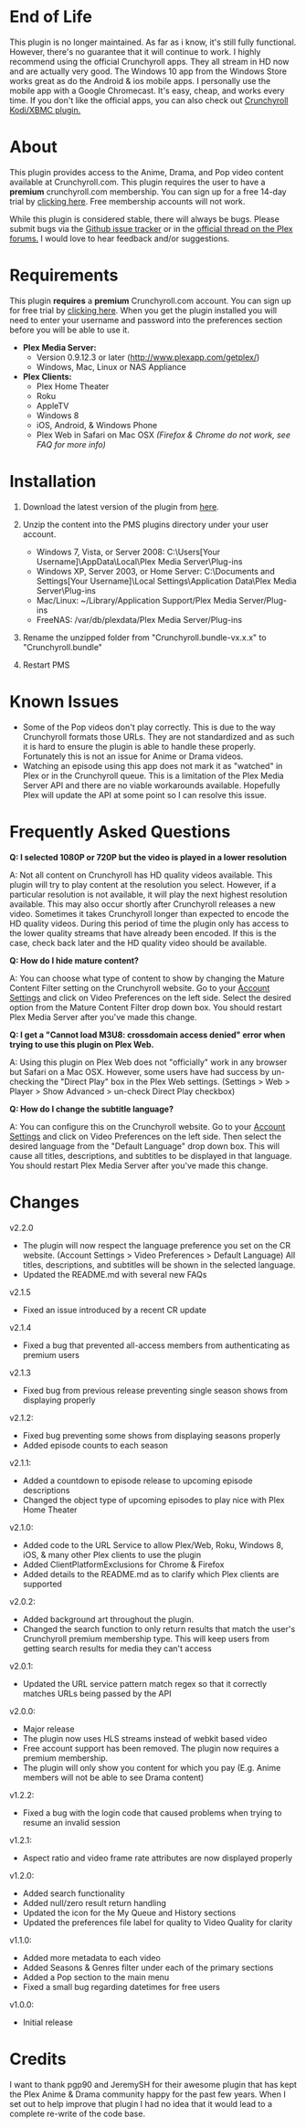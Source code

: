 End of Life
====
This plugin is no longer maintained. As far as i know, it's still fully functional. However, there's no guarantee that it will continue to work. I highly recommend using the official Crunchyroll apps. They all stream in HD now and are actually very good. The Windows 10 app from the Windows Store works great as do the Android & ios mobile apps. I personally use the mobile app with a Google Chromecast. It's easy, cheap, and works every time. If you don't like the official apps, you can also check out [Crunchyroll Kodi/XBMC plugin.](https://github.com/Yoshiofthewire/CrunchyXBMC)

About
=====
This plugin provides access to the Anime, Drama, and Pop video content available at Crunchyroll.com. This plugin requires the user to have a **premium** crunchyroll.com membership. You can sign up for a free 14-day trial by [clicking here](https://www.crunchyroll.com/freetrial). Free membership accounts will not work.

While this plugin is considered stable, there will always be bugs. Please submit bugs via the [Github issue tracker](https://github.com/MattRK/Crunchyroll.bundle/issues) or in the [official thread on the Plex forums.](https://forums.plex.tv/index.php/topic/73626-rel-crunchyroll-plugin/) I would love to hear feedback and/or suggestions. 

Requirements
============
This plugin **requires** a **premium** Crunchyroll.com account. You can sign up for free trial by [clicking here](https://www.crunchyroll.com/freetrial). When you get the plugin installed you will need to enter your username and password into the preferences section before you will be able to use it. 

* **Plex Media Server:**
	* Version 0.9.12.3 or later (http://www.plexapp.com/getplex/)
	* Windows, Mac, Linux or NAS Appliance
* **Plex Clients:**
	* Plex Home Theater
	* Roku
	* AppleTV
	* Windows 8
	* iOS, Android, & Windows Phone
	* Plex Web in Safari on Mac OSX *(Firefox & Chrome do not work, see FAQ for more info)*

Installation
============
1. Download the latest version of the plugin from [here](https://github.com/MattRK/Crunchyroll.bundle/archive/v2.2.0.zip).

2. Unzip the content into the PMS plugins directory under your user account.
	* Windows 7, Vista, or Server 2008: C:\Users\[Your Username]\AppData\Local\Plex Media Server\Plug-ins
	* Windows XP, Server 2003, or Home Server: C:\Documents and Settings\[Your Username]\Local Settings\Application Data\Plex Media Server\Plug-ins
	* Mac/Linux: ~/Library/Application Support/Plex Media Server/Plug-ins
	* FreeNAS: /var/db/plexdata/Plex Media Server/Plug-ins

3. Rename the unzipped folder from "Crunchyroll.bundle-vx.x.x" to "Crunchyroll.bundle"

4. Restart PMS


Known Issues
============
* Some of the Pop videos don't play correctly. This is due to the way Crunchyroll formats those URLs. They are not standardized and as such it is hard to ensure the plugin is able to handle these properly. Fortunately this is not an issue for Anime or Drama videos.  
* Watching an episode using this app does not mark it as "watched" in Plex or in the Crunchyroll queue. This is a limitation of the Plex Media Server API and there are no viable workarounds available. Hopefully Plex will update the API at some point so I can resolve this issue. 


Frequently Asked Questions
==========================
**Q: I selected 1080P or 720P but the video is played in a lower resolution**

A: Not all content on Crunchyroll has HD quality videos available. This plugin will try to play content at the resolution you select. However, if a particular resolution is not available, it will play the next highest resolution available. This may also occur shortly after Crunchyroll releases a new video. Sometimes it takes Crunchyroll longer than expected to encode the HD quality videos. During this period of time the plugin only has access to the lower quality streams that have already been encoded. If this is the case, check back later and the HD quality video should be available. 

**Q: How do I hide mature content?**

A: You can choose what type of content to show by changing the Mature Content Filter setting on the Crunchyroll website. Go to your [Account Settings](https://www.crunchyroll.com/acct/) and click on Video Preferences on the left side. Select the desired option from the Mature Content Filter drop down box. You should restart Plex Media Server after you've made this change.

**Q: I get a "Cannot load M3U8: crossdomain access denied" error when trying to use this plugin on Plex Web.**

A: Using this plugin on Plex Web does not "officially" work in any browser but Safari on a Mac OSX. However, some users have had success by un-checking the "Direct Play" box in the Plex Web settings. (Settings > Web > Player > Show Advanced > un-check Direct Play checkbox) 

**Q: How do I change the subtitle language?**

A: You can configure this on the Crunchyroll website. Go to your [Account Settings](https://www.crunchyroll.com/acct/) and click on Video Preferences on the left side. Then select the desired language from the "Default Language" drop down box. This will cause all titles, descriptions, and subtitles to be displayed in that language. You should restart Plex Media Server after you've made this change. 


Changes
=======
v2.2.0
* The plugin will now respect the language preference you set on the CR website. (Account Settings > Video Preferences > Default Language) All titles, descriptions, and subtitles will be shown in the selected language.
* Updated the README.md with several new FAQs

v2.1.5
* Fixed an issue introduced by a recent CR update

v2.1.4
* Fixed a bug that prevented all-access members from authenticating as premium users

v2.1.3
* Fixed bug from previous release preventing single season shows from displaying properly

v2.1.2:
* Fixed bug preventing some shows from displaying seasons properly
* Added episode counts to each season

v2.1.1:
* Added a countdown to episode release to upcoming episode descriptions
* Changed the object type of upcoming episodes to play nice with Plex Home Theater

v2.1.0:
* Added code to the URL Service to allow Plex/Web, Roku, Windows 8, iOS, & many other Plex clients to use the plugin
* Added ClientPlatformExclusions for Chrome & Firefox
* Added details to the README.md as to clarify which Plex clients are supported

v2.0.2:
* Added background art throughout the plugin.
* Changed the search function to only return results that match the user's Crunchyroll premium membership type. This will keep users from getting search results for media they can't access

v2.0.1:
* Updated the URL service pattern match regex so that it correctly matches URLs being passed by the API

v2.0.0:
* Major release
* The plugin now uses HLS streams instead of webkit based video
* Free account support has been removed. The plugin now requires a premium membership. 
* The plugin will only show you content for which you pay (E.g. Anime members will not be able to see Drama content)

v1.2.2:
* Fixed a bug with the login code that caused problems when trying to resume an invalid session

v1.2.1:
* Aspect ratio and video frame rate attributes are now displayed properly

v1.2.0:
* Added search functionality
* Added null/zero result return handling
* Updated the icon for the My Queue and History sections
* Updated the preferences file label for quality to Video Quality for clarity

v1.1.0:
* Added more metadata to each video
* Added Seasons & Genres filter under each of the primary sections
* Added a Pop section to the main menu
* Fixed a small bug regarding datetimes for free users

v1.0.0:
* Initial release

Credits
=======
I want to thank pgp90 and JeremySH for their awesome plugin that has kept the Plex Anime & Drama community happy for the past few years. When I set out to help improve that plugin I had no idea that it would lead to a complete re-write of the code base. 
